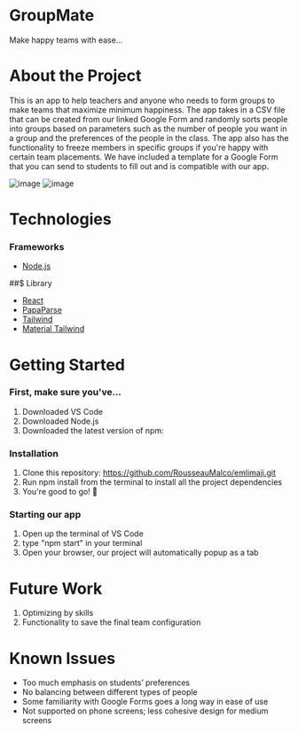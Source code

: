 # GroupMate
Make happy teams with ease... 

# About the Project
This is an app to help teachers and anyone who needs to form groups to make teams that maximize minimum happiness. The app takes in a CSV file that can be created from our linked Google Form and randomly sorts people into groups based on parameters such as the number of people you want in a group and the preferences of the people in the class. The app also has the functionality to freeze members in specific groups if you're happy with certain team placements. We have included a template for a Google Form that you can send to students to fill out and is compatible with our app. 

![image](https://github.com/RousseauMalco/emlimaji/assets/84419638/a0ea4bc2-2987-404b-9bbc-63b955a3d2ca)
![image](https://github.com/RousseauMalco/emlimaji/assets/84419638/9892748e-22e8-4cc8-9da8-f159b643c4d6)

# Technologies
### Frameworks
* [Node.js](https://nodejs.org/en/)

##$ Library
* [React](https://react.dev/learn/installation)
* [PapaParse](https://www.papaparse.com/)
* [Tailwind](https://tailwindcss.com/docs/installation)
* [Material Tailwind](https://www.material-tailwind.com/docs/react/installation)
  
# Getting Started
### First, make sure you've...
1. Downloaded VS Code
2. Downloaded Node.js
3. Downloaded the latest version of npm:
   
### Installation
1. Clone this repository: https://github.com/RousseauMalco/emlimaji.git
2. Run npm install from the terminal to install all the project dependencies
3. You're good to go! 🎉
   
### Starting our app
1. Open up the terminal of VS Code
2. type "npm start" in your terminal
3. Open your browser, our project will automatically popup as a tab 

# Future Work 
1. Optimizing by skills
2. Functionality to save the final team configuration
    
# Known Issues
* Too much emphasis on students’ preferences
* No balancing between different types of people
* Some familiarity with Google Forms goes a long way in ease of use
* Not supported on phone screens; less cohesive design for medium screens
